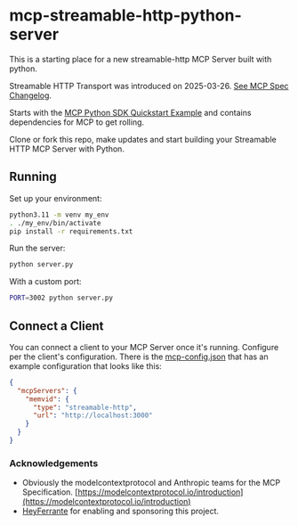 # mcp-streamable-http-python-server

This is a starting place for a new streamable-http MCP Server built with python.

Streamable HTTP Transport was introduced on 2025-03-26. [See MCP Spec Changelog](https://modelcontextprotocol.io/specification/2025-03-26/changelog).

Starts with the [MCP Python SDK Quickstart Example](https://github.com/modelcontextprotocol/python-sdk?tab=readme-ov-file#quickstart) and contains dependencies for MCP to get rolling.

Clone or fork this repo, make updates and start building your Streamable HTTP MCP Server with Python.


## Running

Set up your environment:
```bash
python3.11 -m venv my_env
. ./my_env/bin/activate
pip install -r requirements.txt
```

Run the server:
```bash
python server.py
```

With a custom port:

```bash
PORT=3002 python server.py
```

## Connect a Client

You can connect a client to your MCP Server once it's running. Configure per the client's configuration. There is the [mcp-config.json](/mcp-config.json) that has an example configuration that looks like this:
```json
{
  "mcpServers": {
    "memvid": {
      "type": "streamable-http",
      "url": "http://localhost:3000"
    }
  }
}
```

### Acknowledgements

- Obviously the modelcontextprotocol and Anthropic teams for the MCP Specification. [https://modelcontextprotocol.io/introduction](https://modelcontextprotocol.io/introduction)
- [HeyFerrante](https://heyferrante.com?ref=github-memvid-mcp-server) for enabling and sponsoring this project.
